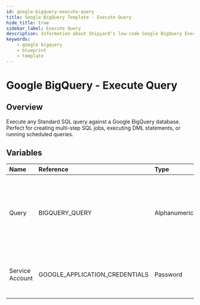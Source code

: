 ```yaml
---
id: google-bigquery-execute-query
title: Google BigQuery Template - Execute Query
hide_title: true
sidebar_label: Execute Query
description: Information about Shipyard's low-code Google BigQuery Execute Query blueprint. Execute any Standard SQL query against a Google BigQuery database. 
keywords:
    - google bigquery
    - blueprint
    - template
---
```


# Google BigQuery - Execute Query

## Overview
Execute any Standard SQL query against a Google BigQuery database. Perfect for creating multi-step SQL jobs, executing DML statements, or running scheduled queries.


## Variables

| Name | Reference | Type | Required | Default | Options | Description |
|:-----|:----------|:-----|:---------|:--------|:--------|:------------|
| Query | BIGQUERY_QUERY  | Alphanumeric |:white_check_mark: | `-` | - | Standard SQL query to be executed against BigQuery. Does not support Legacy SQL. |
| Service Account | GOOGLE_APPLICATION_CREDENTIALS  | Password |:white_check_mark: | `-` | - | JSON from a Google Cloud Service account key. |


